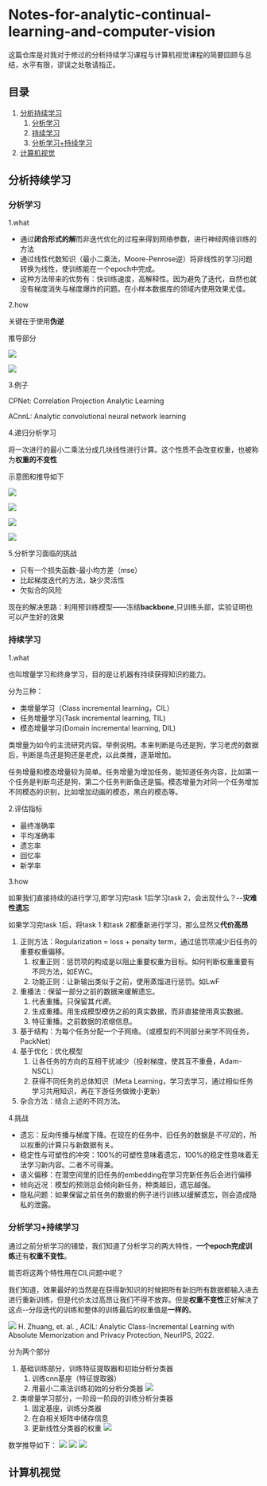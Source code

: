 # Notes-for-analytic-continual-learning-and-computer-vision
这篇仓库是对我对于修过的分析持续学习课程与计算机视觉课程的简要回顾与总结，水平有限，谬误之处敬请指正。

## 目录
1. [分析持续学习](#分析持续学习)
    1. [分析学习](#分析学习)
    2. [持续学习](#持续学习)
    3. [分析学习+持续学习](#分析学习持续学习)
2. [计算机视觉](#计算机视觉)

## 分析持续学习
### 分析学习

1.what
* 通过**闭合形式的解**而非迭代优化的过程来得到网络参数，进行神经网络训练的方法
* 通过线性代数知识（最小二乘法，Moore-Penrose逆）将非线性的学习问题转换为线性，使训练能在一个epoch中完成。
* 这种方法带来的优势有：快训练速度，高解释性。因为避免了迭代，自然也就没有梯度消失与梯度爆炸的问题。在小样本数据库的领域内使用效果尤佳。

2.how

关键在于使用**伪逆**

推导部分

![](/analytic-learning/how-1.jpg "")

![](/analytic-learning/how-2.jpg "")

3.例子

CPNet: Correlation Projection Analytic Learning

ACnnL: Analytic convolutional neural network learning

4.递归分析学习

将一次进行的最小二乘法分成几块线性进行计算。这个性质不会改变权重，也被称为**权重的不变性**

示意图和推导如下

![](/analytic-learning/BRMP-1.jpg "")

![](/analytic-learning/BRMP-2.jpg "")

![](/analytic-learning/BRMP-3.jpg "")

![](/analytic-learning/BRMP-4.jpg "")

5.分析学习面临的挑战

* 只有一个损失函数-最小均方差（mse）
* 比起梯度迭代的方法，缺少灵活性
* 欠拟合的风险

现在的解决思路：利用预训练模型——冻结**backbone**,只训练头部，实验证明也可以产生好的效果

### 持续学习

1.what

也叫增量学习和终身学习，目的是让机器有持续获得知识的能力。

分为三种：

* 类增量学习（Class incremental learning，CIL）
* 任务增量学习(Task incremental learning, TIL)
* 模态增量学习(Domain incremental learning, DIL)

类增量为如今的主流研究内容。举例说明。本来判断是鸟还是狗，学习老虎的数据后，判断是鸟还是狗还是老虎，以此类推，逐渐增加。

任务增量和模态增量较为简单。任务增量为增加任务，能知道任务内容，比如第一个任务是判断鸟还是狗，第二个任务判断鱼还是猫。模态增量为对同一个任务增加不同模态的识别，比如增加动画的模态，黑白的模态等。

2.评估指标

* 最终准确率
* 平均准确率
* 遗忘率
* 回忆率
* 新学率

3.how

如果我们直接持续的进行学习,即学习完task 1后学习task 2，会出现什么？--**灾难性遗忘**

如果学习完task 1后，将task 1 和task 2都重新进行学习，那么显然又**代价高昂**

1. 正则方法：Regularization = loss + penalty term，通过惩罚项减少旧任务的重要权重偏移。
   1. 权重正则：惩罚项的构成是以阻止重要权重为目标。如何判断权重重要有不同方法，如EWC。
   2. 功能正则：让新输出类似于之前，使用蒸馏进行惩罚。如LwF
2. 重播法：保留一部分之前的数据来缓解遗忘。
   1. 代表重播。只保留其*代表*。
   2. 生成重播。用生成模型模仿之前的真实数据，而非直接使用真实数据。
   3. 特征重播。之前数据的浓缩信息。
3. 基于结构：为每个任务分配一个子网络。（或模型的不同部分来学不同任务，PackNet）
4. 基于优化：优化模型
   1. 让各任务的方向的互相干扰减少（投射梯度，使其互不重叠，Adam-NSCL）
   2. 获得不同任务的总体知识（Meta Learning，学习去学习，通过相似任务学习共用知识，再在下游任务做微小更新）
5. 杂合方法：结合上述的不同方法。
   

4.挑战

* 遗忘：反向传播与梯度下降。在现在的任务中，旧任务的数据是*不可见*的，所以权重的计算只与新数据有关。
* 稳定性与可塑性的冲突：100%的可塑性意味着遗忘，100%的稳定性意味着无法学习新内容。二者不可得兼。
* 语义偏移：在潜空间里的旧任务的embedding在学习完新任务后会进行偏移
* 倾向近况：模型的预测总会倾向新任务，种类越旧，遗忘越强。
* 隐私问题：如果保留之前任务的数据的例子进行训练以缓解遗忘，则会造成隐私的泄露。

### 分析学习+持续学习

通过之前分析学习的铺垫，我们知道了分析学习的两大特性，**一个epoch完成训练**还有**权重不变性**。

能否将这两个特性用在CIL问题中呢？

我们知道，效果最好的当然是在获得新知识的时候把所有新旧所有数据都输入进去进行重新训练，但是代价太过高昂让我们不得不放弃。但是**权重不变性**正好解决了这点--分段迭代的训练和整体的训练最后的权重值是**一样的**。

![](/analytic-continual-learning/ACIL-1.jpg "")
H. Zhuang, et. al. , ACIL: Analytic Class-Incremental Learning with Absolute Memorization and Privacy Protection, NeurIPS, 2022.

分为两个部分
1. 基础训练部分，训练特征提取器和初始分析分类器
    1. 训练cnn基座（特征提取器）
    2. 用最小二乘法训练初始的分析分类器
![](/analytic-continual-learning/ACIL-2.jpg "")
2. 类增量学习部分，一阶段一阶段的训练分析分类器
    1. 固定基座，训练分类器
    2. 在自相关矩阵中储存信息
    3. 更新线性分类器的权重
![](/analytic-continual-learning/ACIL-3.jpg "")

数学推导如下：
![](/analytic-continual-learning/ACIL-4.jpg "")
![](/analytic-continual-learning/ACIL-5.jpg "")
![](/analytic-continual-learning/ACIL-6.jpg "")
   









## 计算机视觉
